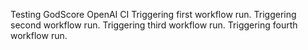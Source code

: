 Testing GodScore OpenAI CI
Triggering first workflow run.
Triggering second workflow run.
Triggering third workflow run.
Triggering fourth workflow run.
